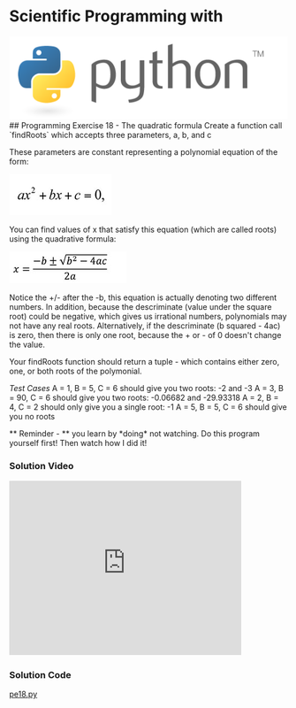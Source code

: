 # Scientific Programming with 
<img src="../../imgs/python.png"/>
## Programming Exercise 18 - The quadratic formula
Create a function call `findRoots` which accepts three parameters, a, b, and c

These parameters are constant representing a polynomial equation of the form:

<img src="poly.jpg"/>

You can find values of x that satisfy this equation (which are called roots) using the quadrative formula:

<img src="quad.jpg"/>

Notice the +/- after the -b, this equation is actually denoting two different numbers.  In addition, because the descriminate (value under the square root) could be negative, which gives us irrational numbers, polynomials may not have any real roots.  Alternatively, if the descriminate (b squared - 4ac) is zero, then there is only one root, because the + or - of 0 doesn't change the value.

Your findRoots function should return a tuple - which contains either zero, one, or both roots of the polymonial.

*Test Cases*
A = 1, B = 5,  C = 6 should give you two roots:  -2 and -3
A = 3, B = 90, C = 6 should give you two roots:  -0.06682 and -29.93318
A = 2, B = 4,  C = 2 should only give you a single root:  -1
A = 5, B = 5,  C = 6 should give you no roots

<div class="highlight">** Reminder -  ** you learn by *doing* not watching.  Do this program yourself first!  Then watch how I did it!</div>

### Solution Video
<iframe width="420" height="315" src="https://www.youtube.com/embed/o1cf_kG2c10" frameborder="0" allowfullscreen></iframe>

### Solution Code
[pe18.py](pe18.py)



